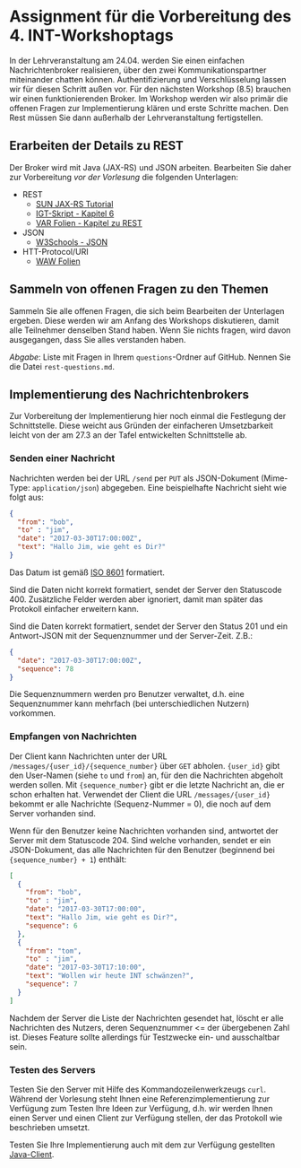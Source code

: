 # Assignment für die Vorbereitung des 4. INT-Workshoptags

In der Lehrveranstaltung am 24.04. werden Sie einen einfachen Nachrichtenbroker realisieren, über den zwei Kommunikationspartner miteinander chatten können. Authentifizierung und Verschlüsselung lassen wir für diesen Schritt außen vor. Für den nächsten Workshop (8.5) brauchen wir einen funktionierenden Broker. Im Workshop werden wir also primär die offenen Fragen zur Implementierung klären und erste Schritte machen. Den Rest müssen Sie dann außerhalb der Lehrveranstaltung fertigstellen.

## Erarbeiten der Details zu REST

Der Broker wird mit Java (JAX-RS) und JSON arbeiten. Bearbeiten Sie daher zur Vorbereitung *vor der Vorlesung* die folgenden Unterlagen:

  * REST
    - [SUN JAX-RS Tutorial](http://docs.oracle.com/javaee/6/tutorial/doc/giepu.html)
    - [IGT-Skript - Kapitel 6](https://smits-net.de/files/igt/skript/igt_skript.pdf)
    - [VAR Folien - Kapitel zu REST](https://smits-net.de/files/var/folien/VAR_04_Kommunikationsorientierte_Middleware.pdf)
  * JSON
    - [W3Schools - JSON](https://www.w3schools.com/js/js_json_intro.asp)
  * HTT-Protocol/URI
    - [WAW Folien](https://smits-net.de/files/waw/folien/WAW_05_Webserver_HTTP-Folien.html#slide_id__37)

## Sammeln von offenen Fragen zu den Themen

Sammeln Sie alle offenen Fragen, die sich beim Bearbeiten der Unterlagen ergeben. Diese werden wir am Anfang des Workshops diskutieren, damit alle Teilnehmer denselben Stand haben. Wenn Sie nichts fragen, wird davon ausgegangen, dass Sie alles verstanden haben.

_Abgabe_: Liste mit Fragen in Ihrem `questions`-Ordner auf GitHub. Nennen Sie die Datei `rest-questions.md`.

## Implementierung des Nachrichtenbrokers

Zur Vorbereitung der Implementierung hier noch einmal die Festlegung der Schnittstelle. Diese weicht aus Gründen der einfacheren Umsetzbarkeit leicht von der am 27.3 an der Tafel entwickelten Schnittstelle ab.

### Senden einer Nachricht

Nachrichten werden bei der URL `/send` per `PUT` als JSON-Dokument (Mime-Type: `application/json`) abgegeben. Eine beispielhafte Nachricht sieht wie folgt aus:

```json
{
  "from": "bob",
  "to" : "jim",
  "date": "2017-03-30T17:00:00Z",
  "text": "Hallo Jim, wie geht es Dir?"
}
```

Das Datum ist gemäß [ISO 8601](https://de.wikipedia.org/wiki/ISO_8601) formatiert.

Sind die Daten nicht korrekt formatiert, sendet der Server den Statuscode 400. Zusätzliche Felder werden aber ignoriert, damit man später das Protokoll einfacher erweitern kann.

Sind die Daten korrekt formatiert, sendet der Server den Status 201 und ein Antwort-JSON mit der Sequenznummer und der Server-Zeit. Z.B.:

```json
{
  "date": "2017-03-30T17:00:00Z",
  "sequence": 78
}
```

Die Sequenznummern werden pro Benutzer verwaltet, d.h. eine Sequenznummer kann mehrfach (bei unterschiedlichen Nutzern) vorkommen.

### Empfangen von Nachrichten

Der Client kann Nachrichten unter der URL `/messages/{user_id}/{sequence_number}` über `GET` abholen. `{user_id}` gibt den User-Namen (siehe `to` und `from`) an, für den die Nachrichten abgeholt werden sollen. Mit `{sequence_number}` gibt er die letzte Nachricht an, die er schon erhalten hat. Verwendet der Client die URL `/messages/{user_id}` bekommt er alle Nachrichte (Sequenz-Nummer = 0), die noch auf dem Server vorhanden sind.

Wenn für den Benutzer keine Nachrichten vorhanden sind, antwortet der Server mit dem Statuscode 204. Sind welche vorhanden, sendet er ein JSON-Dokument, das alle Nachrichten für den Benutzer (beginnend bei `{sequence_number} + 1`) enthält:

```json
[
  {
    "from": "bob",
    "to" : "jim",
    "date": "2017-03-30T17:00:00",
    "text": "Hallo Jim, wie geht es Dir?",
    "sequence": 6
  },
  {
    "from": "tom",
    "to" : "jim",
    "date": "2017-03-30T17:10:00",
    "text": "Wollen wir heute INT schwänzen?",
    "sequence": 7
  }
]
```

Nachdem der Server die Liste der Nachrichten gesendet hat, löscht er alle Nachrichten des Nutzers, deren Sequenznummer <= der übergebenen Zahl ist. Dieses Feature sollte allerdings für Testzwecke ein- und ausschaltbar sein.

### Testen des Servers

Testen Sie den Server mit Hilfe des Kommandozeilenwerkzeugs `curl`. Während der Vorlesung steht Ihnen eine Referenzimplementierung zur Verfügung zum Testen Ihre Ideen zur Verfügung, d.h. wir werden Ihnen einen Server und einen Client zur Verfügung stellen, der das Protokoll wie beschrieben umsetzt.

Testen Sie Ihre Implementierung auch mit dem zur Verfügung gestellten [Java-Client](https://github.com/int-lecture/chat-client).
